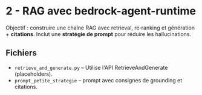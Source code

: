 # 2 - RAG avec bedrock-agent-runtime

Objectif : construire une chaîne RAG avec retrieval, re‑ranking et génération + **citations**.
Inclut une **stratégie de prompt** pour réduire les hallucinations.

## Fichiers
- `retrieve_and_generate.py` – Utilise l'API RetrieveAndGenerate (placeholders).
- `prompt_petite_strategie` – prompt avec consignes de grounding et citations.
